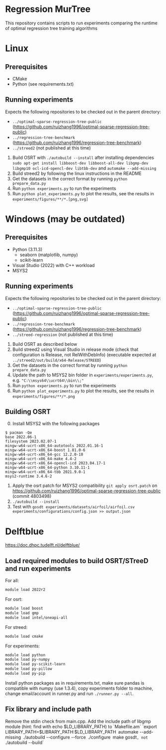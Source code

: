 # Regression MurTree
This repository contains scripts to run experiments comparing the runtime of optimal regression tree training algorithms

# Linux
## Prerequisites
- CMake
- Python (see requirements.txt)

## Running experiments
Expects the following repositories to be checked out in the parent directory:
- `../optimal-sparse-regression-tree-public` (https://github.com/ruizhang1996/optimal-sparse-regression-tree-public)
- `../regression-tree-benchmark` (https://github.com/ruizhang1996/regression-tree-benchmark)
- `../streed2` (not published at this time)

1. Build OSRT with `./autobuild --install` after installing dependencies `sudo apt-get install libboost-dev libboost-all-dev libgmp-dev libgmp10 ocl-icd-opencl-dev libtbb-dev` and `automake --add-missing`
2. Build streed2 by following the linux instructions in the README
3. Get the datasets in the correct format by running `python prepare_data.py`
4. Run `python experiments.py` to run the experiments
5. Run `python plot_experiments.py` to plot the results, see the results in `experiments/figures/**/*.[png,svg]`

# Windows (may be outdated)
## Prerequisites
- Python (3.11.3)
  - seaborn (matplotlib, numpy)
  - scikit-learn
- Visual Studio (2022) with C++ workload
- MSYS2

## Running experiments
Expects the following repositories to be checked out in the parent directory:
- `../optimal-sparse-regression-tree-public` (https://github.com/ruizhang1996/optimal-sparse-regression-tree-public)
- `../regression-tree-benchmark` (https://github.com/ruizhang1996/regression-tree-benchmark)
- `../streed-regression` (not published at this time)

1. Build OSRT as described below
2. Build streed2 using Visual Studio in release mode (check that configuration is Release, not RelWithDebInfo) (executable expected at `../streed2/out/build/x64-Release/STREED`)
3. Get the datasets in the correct format by running `python prepare_data.py`
4. Update the path to MSYS2 bin folder in `experiments/experiments.py`, e.g. `"C:\\msys64\\ucrt64\\bin\\;"`
5. Run `python experiments.py` to run the experiments
6. Run `python plot_experiments.py` to plot the results, see the results in `experiments/figures/**/*.png`

## Building OSRT
0. Install MSYS2 with the following packages
```
$ pacman -Qe
base 2022.06-1
filesystem 2023.02.07-1
mingw-w64-ucrt-x86_64-autotools 2022.01.16-1
mingw-w64-ucrt-x86_64-boost 1.81.0-6
mingw-w64-ucrt-x86_64-gcc 12.2.0-10
mingw-w64-ucrt-x86_64-make 4.4-2
mingw-w64-ucrt-x86_64-opencl-icd 2023.04.17-1
mingw-w64-ucrt-x86_64-python 3.10.11-1
mingw-w64-ucrt-x86_64-tbb 2021.9.0-1
msys2-runtime 3.4.6-2
```
1. Apply the osrt patch for MSYS2 compatibility `git apply osrt.patch` on https://github.com/ruizhang1996/optimal-sparse-regression-tree-public (commit 4803498)
2. `./autobuild --install`
3. Test with `gosdt experiments/datasets/airfoil/airfoil.csv experiments/configurations/config.json >> output.json`


# Delftblue

https://doc.dhpc.tudelft.nl/delftblue/

## Load required modules to build OSRT/STreeD and run experiments

For all:
```bash
module load 2022r2
```
For osrt:
```bash
module load boost
module load gmp
module load intel/oneapi-all
```
For streed:
```bash
module load cmake
```
For experiments:
```bash
module load python
module load py-numpy
module load py-scikit-learn
module load py-pillow
module load py-pip
```
Install python packages as in requirements.txt, make sure pandas is compatible with numpy (use 1.3.4), copy experiments folder to machine, change email/account in runner.py and run `./runner.py --all`.

## Fix library and include path
Remove the stdin check from main.cpp.
Add the include path of libgmp module (hint: find with echo $LD_LIBRARY_PATH) to `Makefile.am`
`export LIBRARY_PATH=$LIBRARY_PATH:$LD_LIBRARY_PATH`
`automake --add-missing`
`./autobuild --configure --force`
`./configure`
`make gosdt`, not `./autobuild --build`